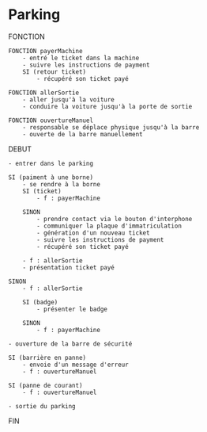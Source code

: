 # Parking
FONCTION
``` 
FONCTION payerMachine
    - entré le ticket dans la machine
    - suivre les instructions de payment
    SI (retour ticket)
        - récupéré son ticket payé 

FONCTION allerSortie
    - aller jusqu'à la voiture
    - conduire la voiture jusqu'à la porte de sortie

FONCTION ouvertureManuel
    - responsable se déplace physique jusqu'à la barre
    - ouverte de la barre manuellement 
```


DEBUT

    - entrer dans le parking

    SI (paiment à une borne)
        - se rendre à la borne
        SI (ticket)
            - f : payerMachine
        
        SINON
            - prendre contact via le bouton d'interphone
            - communiquer la plaque d'immatriculation
            - génération d'un nouveau ticket
            - suivre les instructions de payment
            - récupéré son ticket payé
    
        - f : allerSortie
        - présentation ticket payé
    
    SINON
        - f : allerSortie
        
        SI (badge)
            - présenter le badge

        SINON
            - f : payerMachine

    - ouverture de la barre de sécurité

    SI (barrière en panne)
        - envoie d'un message d'erreur
        - f : ouvertureManuel
    
    SI (panne de courant)
        - f : ouvertureManuel

    - sortie du parking

FIN

